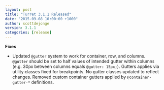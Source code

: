 ```yaml
---
layout: post
title: "Turret 3.1.1 Released"
date: "2015-09-08 10:00:00 +1000"
author: scottdejonge
version: 3.1.1
categories: [release]
---
```


**Fixes**

* Updated `@gutter` system to work for container, row, and columns. `@gutter` should be set to half values of intended gutter within columns (e.g. 30px between columns equals `@gutter: 15px;`). Gutters applies via utility classes fixed for breakpoints. No gutter classes updated to reflect changes. Removed custom container gutters applied by `@container-gutter-*` definitions.